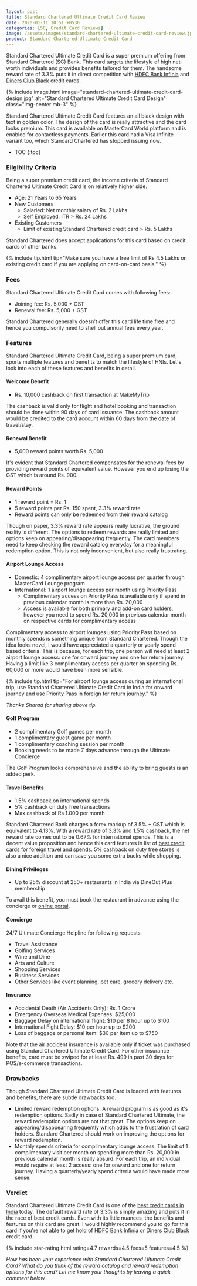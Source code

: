 ```yaml
---
layout: post
title: Standard Chartered Ultimate Credit Card Review
date: 2020-01-11 10:51 +0530
categories: [SC, Credit Card Reviews]
image: /assets/images/standard-chartered-ultimate-credit-card-review.jpg
product: Standard Chartered Ultimate Credit Card
---
```


Standard Chartered Ultimate Credit Card is a super premium offering from Standard Chartered (SC) Bank. This card targets the lifestyle of high net-worth individuals and provides benefits tailored for them. The handsome reward rate of 3.3% puts it in direct competition with [HDFC Bank Infinia](/hdfc-bank-infinia-credit-card-review/) and [Diners Club Black](/hdfc-diners-club-black-credit-card-review/) credit cards.

{% include image.html image="standard-chartered-ultimate-credit-card-design.jpg" alt="Standard Chartered Ultimate Credit Card Design" class="img-center mb-3" %}

Standard Chartered Ultimate Credit Card features an all black design with text in golden color. The design of the card is really attractive and the card looks premium. This card is available on MasterCard World platform and is enabled for contactless payments. Earlier this card had a Visa Infinite variant too, which Standard Chartered has stopped issuing now.

<!-- prettier-ignore -->
* TOC
{:toc}

### Eligibility Criteria

Being a super premium credit card, the income criteria of Standard Chartered Ultimate Credit Card is on relatively higher side.

- Age: 21 Years to 65 Years
- New Customers
  - Salaried: Net monthly salary of Rs. 2 Lakhs
  - Self Employed: ITR > Rs. 24 Lakhs
- Existing Customers
  - Limit of existing Standard Chartered credit card > Rs. 5 Lakhs

Standard Chartered does accept applications for this card based on credit cards of other banks.

{% include tip.html tip="Make sure you have a free limit of Rs 4.5 Lakhs on existing credit card if you are applying on card-on-card basis." %}

### Fees

Standard Chartered Ultimate Credit Card comes with following fees:

- Joining fee: Rs. 5,000 + GST
- Renewal fee: Rs. 5,000 + GST

Standard Chartered generally doesn't offer this card life time free and hence you compulsorily need to shell out annual fees every year.

### Features

Standard Chartered Ultimate Credit Card, being a super premium card, sports multiple features and benefits to match the lifestyle of HNIs. Let's look into each of these features and benefits in detail.

#### Welcome Benefit

- Rs. 10,000 cashback on first transaction at MakeMyTrip

The cashback is valid only for flight and hotel booking and transaction should be done within 90 days of card issuance. The cashback amount would be credited to the card account within 60 days from the date of travel/stay.

#### Renewal Benefit

- 5,000 reward points worth Rs. 5,000

It's evident that Standard Chartered compensates for the renewal fees by providing reward points of equivalent value. However you end up losing the GST which is around Rs. 900.

#### Reward Points

- 1 reward point = Rs. 1
- 5 reward points per Rs. 150 spent, 3.3% reward rate
- Reward points can only be redeemed from their reward catalog

Though on paper, 3.3% reward rate appears really lucrative, the ground reality is different. The options to redeem rewards are really limited and options keep on appearing/disappearing frequently. The card members need to keep checking the reward catalog everyday for a meaningful redemption option. This is not only inconvenient, but also really frustrating.

#### Airport Lounge Access

- Domestic: 4 complimentary airport lounge access per quarter through MasterCard Lounge program
- International: 1 airport lounge access per month using Priority Pass
  - Complimentary access on Priority Pass is available only if spend in previous calendar month is more than Rs. 20,000
  - Access is available for both primary and add-on card holders, however you need to spend Rs. 20,000 in previous calendar month on respective cards for complimentary access

Complimentary access to airport lounges using Priority Pass based on monthly spends is something unique from Standard Chartered. Though the idea looks novel, I would have appreciated a quarterly or yearly spend based criteria. This is because, for each trip, one person will need at least 2 airport lounge access: one for onward journey and one for return journey. Having a limit like 3 complimentary access per quarter on spending Rs. 60,000 or more would have been more sensible.

{% include tip.html tip="For airport lounge access during an international trip, use Standard Chartered Ultimate Credit Card in India for onward journey and use Priority Pass in foreign for return journey." %}

_Thanks Sharad for sharing above tip._

#### Golf Program

- 2 complimentary Golf games per month
- 1 complimentary guest game per month
- 1 complimentary coaching session per month
- Booking needs to be made 7 days advance through the Ultimate Concierge

The Golf Program looks comprehensive and the ability to bring guests is an added perk.

#### Travel Benefits

- 1.5% cashback on international spends
- 5% cashback on duty free transactions
- Max cashback of Rs 1.000 per month

Standard Chartered Bank charges a forex markup of 3.5% + GST which is equivalent to 4.13%. With a reward rate of 3.3% and 1.5% cashback, the net reward rate comes out to be 0.67% for international spends. This is a decent value proposition and hence this card features in list of [best credit cards for foreign travel and spends](/best-credit-cards-in-india-with-low-forex-currency-markup-for-international-travel-spends/). 5% cashback on duty free stores is also a nice addition and can save you some extra bucks while shopping.

#### Dining Privileges

- Up to 25% discount at 250+ restaurants in India via DineOut Plus membership

To avail this benefit, you must book the restaurant in advance using the concierge or [online portal](https://scb.dineout.co.in/).

#### Concierge

24/7 Ultimate Concierge Helpline for following requests

- Travel Assistance
- Golfing Services
- Wine and Dine
- Arts and Culture
- Shopping Services
- Business Services
- Other Services like event planning, pet care, grocery delivery etc.

#### Insurance

- Accidental Death (Air Accidents Only): Rs. 1 Crore
- Emergency Overseas Medical Expenses: \$25,000
- Baggage Delay on international flight: $10 per 8 hour up to $100
- International Fight Delay: $10 per hour up to $200
- Loss of baggage or personal item: $30 per item up to $750

Note that the air accident insurance is available only if ticket was purchased using Standard Chartered Ultimate Credit Card. For other insurance benefits, card must be swiped for at least Rs. 499 in past 30 days for POS/e-commerce transactions.

### Drawbacks

Though Standard Chartered Ultimate Credit Card is loaded with features and benefits, there are subtle drawbacks too.

- Limited reward redemption options: A reward program is as good as it's redemption options. Sadly in case of Standard Chartered Ultimate, the reward redemption options are not that great. The options keep on appearing/disappearing frequently which adds to the frustration of card holders. Standard Chartered should work on improving the options for reward redemption.
- Monthly spends criteria for complimentary lounge access: The limit of 1 complimentary visit per month on spending more than Rs. 20,000 in previous calendar month is really absurd. For each trip, an individual would require at least 2 access: one for onward and one for return journey. Having a quarterly/yearly spend criteria would have made more sense.

### Verdict

Standard Chartered Ultimate Credit Card is one of the [best credit cards in India](/best-credit-cards-in-india-for-2020/) today. The default reward rate of 3.3% is simply amazing and puts it in the race of best credit cards. Even with its little nuances, the benefits and features on this card are great. I would highly recommend you to go for this card if you're not able to get hold of [HDFC Bank Infinia](/hdfc-bank-infinia-credit-card-review/) or [Diners Club Black](/hdfc-diners-club-black-credit-card-review/) credit card.

{% include star-rating.html rating=4.7 rewards=4.5 fees=5 features=4.5 %}

_How has been your experience with Standard Chartered Ultimate Credit Card? What do you think of the reward catalog and reward redemption options for this card? Let me know your thoughts by leaving a quick comment below._

